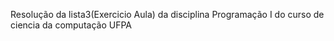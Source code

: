 Resolução da lista3(Exercicio Aula) da disciplina Programação I do curso de ciencia da computação UFPA

